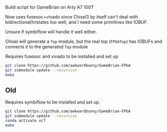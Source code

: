 Build script for GameBrian on Arty A7 100T

Now uses fusesoc+vivado since Chisel3 by itself can't deal with bidirectional/tristates too well,
and I need some primitives like IOBUF.  

Unsure if symbiflow will handle it well either.

Chisel will generate a `Top` module, but the real top (`FPGATop`) has IOBUFs and connects it to the generated `Top` module

Requires fusesoc and vivado to be installed and set up

```bash
git clone https://github.com/awkwardbunny/GameBrian-FPGA
git submodule update --recursive
make
```

## Old

Requires symbiflow to be installed and set up.

```bash
git clone https://github.com/awkwardbunny/GameBrian-FPGA
git submodule update --recursive
conda activate xc7
make
```
